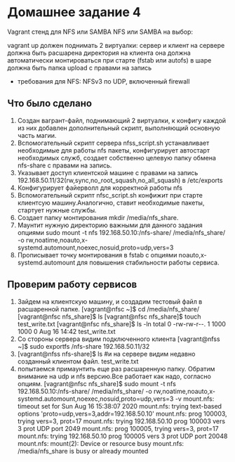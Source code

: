 # Домашнее задание 4 #

Vagrant стенд для NFS или SAMBA
NFS или SAMBA на выбор:

vagrant up должен поднимать 2 виртуалки: сервер и клиент
на сервере должна быть расшарена директория
на клиента она должна автоматически монтироваться при старте (fstab или autofs)
в шаре должна быть папка upload с правами на запись
- требования для NFS: NFSv3 по UDP, включенный firewall

## Что было сделано ##
1. Создан вагрант-файл, поднимающий 2 виртуалки, к конфигу каждой из них  добавлен дополнительный скрипт, выполняющий основную часть магии.
2. Вспомогательный скрипт сервера nfss_script.sh устанавливает необходимые для работы nfs пакеты, конфигурирует автостарт необходимых служб, создает собственно 
целевую папку обмена nfs-share c правами на запись.
3. Указывает доступ клиентской машине с правами на запись 192.168.50.11/32(rw,sync,no_root_squash,no_all_squash) в /etc/exports
4. Конфигурирует файерволл для корректной работы nfs
5. Вспомогательный скрипт nfsc_script.sh конфижит при старте клиентсую машину.Аналогично, ставит необходимые пакеты, стартует нужные службы.
6. Создает папку монтирования mkdir /media/nfs_share.
7. Маунтит нужную директорию важными для данного задания опциями 
sudo mount -t nfs 192.168.50.10:/nfs-share/ /media/nfs_share/  -o rw,noatime,noauto,x-systemd.automount,noexec,nosuid,proto=udp,vers=3
8. Прописывает точку монтирования в fstab c опциями noauto,x-systemd.automount для повышения стабильности работы сервиса.

## Проверим работу сервисов ##
1. Зайдем на клиентскую машину, и создадим тестовый файл в расшаренной папке.
[vagrant@nfsc ~]$ cd /media/nfs_share/
[vagrant@nfsc nfs_share]$ ls
[vagrant@nfsc nfs_share]$ touch test_write.txt
[vagrant@nfsc nfs_share]$ ls -ln
total 0
-rw-rw-r--. 1 1000 1000 0 Aug 16 14:42 test_write.txt
2. Со стороны сервера видим подключенного клиента
[vagrant@nfss ~]$ sudo exportfs 
/nfs-share    	192.168.50.11/32
3. [vagrant@nfss nfs-share]$ ls    #и на сервере видим недавно созданный клиентом файл.
test_write.txt
4. попытаемся примаунтить еще раз расшаренную папку. Обратим внимание на udp и nfs версию.Все работает как надо, согласно опциям.
[vagrant@nfsc nfs_share]$ sudo mount -t nfs 192.168.50.10:/nfs-share/ /media/nfs_share/  -o rw,noatime,noauto,x-systemd.automount,noexec,nosuid,proto=udp,vers=3  -v
mount.nfs: timeout set for Sun Aug 16 15:38:07 2020
mount.nfs: trying text-based options 'proto=udp,vers=3,addr=192.168.50.10'
mount.nfs: prog 100003, trying vers=3, prot=17
mount.nfs: trying 192.168.50.10 prog 100003 vers 3 prot UDP port 2049
mount.nfs: prog 100005, trying vers=3, prot=17
mount.nfs: trying 192.168.50.10 prog 100005 vers 3 prot UDP port 20048
mount.nfs: mount(2): Device or resource busy
mount.nfs: /media/nfs_share is busy or already mounted



